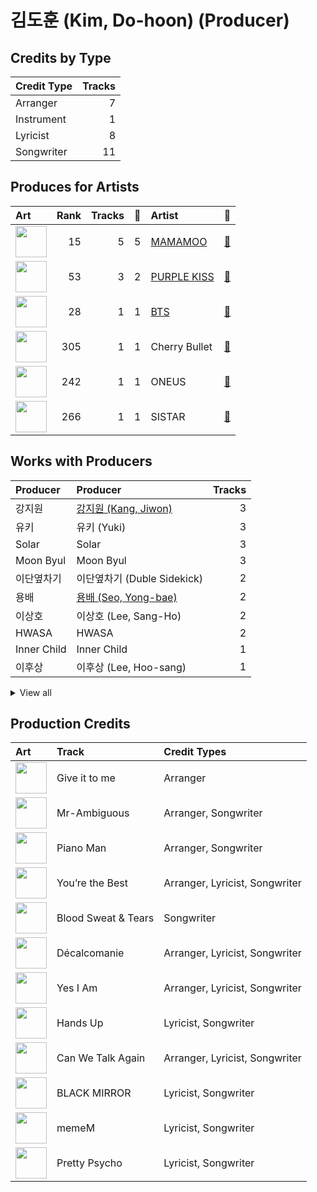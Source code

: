 # 김도훈 (Kim, Do-hoon) (Producer)

## Credits by Type

| Credit Type | Tracks |
|:---|---:|
| Arranger | 7 |
| Instrument | 1 |
| Lyricist | 8 |
| Songwriter | 11 |

## Produces for Artists

| Art | Rank | Tracks | 💚 | Artist | 🔗 |
|:---|---:|---:|---:|:---|:---|
| <img src="https://i.scdn.co/image/ab6761610000e5ebe12972169702affd7a4c48ec" alt="" width="50" /> | 15 | 5 | 5 | [MAMAMOO](../../artists/mamamoo/overview.md) | [🔗](https://open.spotify.com/artist/0XATRDCYuuGhk0oE7C0o5G) |
| <img src="https://i.scdn.co/image/ab6761610000e5eb0a49e2caa8d0ce8e26f60eed" alt="" width="50" /> | 53 | 3 | 2 | [PURPLE KISS](../../artists/purple_kiss/overview.md) | [🔗](https://open.spotify.com/artist/62T5PGHWJ9sxP2SJq20IHq) |
| <img src="https://i.scdn.co/image/ab6761610000e5ebd642648235ebf3460d2d1f6a" alt="" width="50" /> | 28 | 1 | 1 | [BTS](../../artists/bts/overview.md) | [🔗](https://open.spotify.com/artist/3Nrfpe0tUJi4K4DXYWgMUX) |
| <img src="https://i.scdn.co/image/ab6761610000e5eb7415221d0cb40f21f8e4c5f4" alt="" width="50" /> | 305 | 1 | 1 | Cherry Bullet | [🔗](https://open.spotify.com/artist/3IJCdgkBZbieocLZ4e94GZ) |
| <img src="https://i.scdn.co/image/ab6761610000e5eb8162ce227fb3f8159822aab0" alt="" width="50" /> | 242 | 1 | 1 | ONEUS | [🔗](https://open.spotify.com/artist/3CVYSpM7nfHFG5qCTW7Ht9) |
| <img src="https://i.scdn.co/image/ab67616d0000b2733be3a6a60408608f0d33e3bc" alt="" width="50" /> | 266 | 1 | 1 | SISTAR | [🔗](https://open.spotify.com/artist/2wTLheTmMcFCA4hdY8hZJP) |

## Works with Producers

| Producer | Producer | Tracks |
|:---|:---|---:|
| 강지원 | [강지원 (Kang, Jiwon)](../강지원_(kang,_jiwon)/overview.md) | 3 |
| 유키 | 유키 (Yuki) | 3 |
| Solar | Solar | 3 |
| Moon Byul | Moon Byul | 3 |
| 이단옆차기 | 이단옆차기 (Duble Sidekick) | 2 |
| 용배 | [용배 (Seo, Yong-bae)](../용배_(seo,_yong-bae)/overview.md) | 2 |
| 이상호 | 이상호 (Lee, Sang-Ho) | 2 |
| HWASA | HWASA | 2 |
| Inner Child | Inner Child | 1 |
| 이후상 | 이후상 (Lee, Hoo-sang) | 1 |


<details>
<summary>View all</summary>

| Producer | Producer | Tracks |
|:---|:---|---:|
| SUGA | [SUGA](../suga/overview.md) | 1 |
| j-hope | j-hope | 1 |
| Davve | Davve | 1 |
| 박우상 | 박우상 (Park, Woo-sang) | 1 |
| 방시혁 | [방시혁 (Bang, Si-Hyuk)](../방시혁_(bang,_si-hyuk)/overview.md) | 1 |
| Pdogg | [Pdogg](../pdogg/overview.md) | 1 |
| RM | [RM](../rm/overview.md) | 1 |
| 밍키 | 밍키 (Mingki) | 1 |
| Basick | Basick | 1 |
| 채인 | 채인 (Chaein) | 1 |
| 민연재 | 민연재 (Min, Yun-jae) | 1 |
| RAVN | RAVN | 1 |
| 김이나 | [김이나 (Kim, Eana)](../김이나_(kim,_eana)/overview.md) | 1 |
| 에스나 | 에스나 (Esna) | 1 |
| 지민 | 지민 (Jimin) | 1 |
| 한성호 | 한성호 (Han, Seong Ho) | 1 |
| 나고은 | 나고은 (Na, Go-eun) | 1 |

</details>


## Production Credits

| Art | Track | Credit Types |
|:---|:---|:---|
| <img src="https://i.scdn.co/image/ab67616d0000b27352d75b524e594fec397a2e88" alt="" width="50" /> | Give it to me | Arranger |
| <img src="https://i.scdn.co/image/ab67616d0000b27367f8236540d6f145e2f0baa1" alt="" width="50" /> | Mr-Ambiguous | Arranger, Songwriter |
| <img src="https://i.scdn.co/image/ab67616d0000b2737752724657197df65e7c82f9" alt="" width="50" /> | Piano Man | Arranger, Songwriter |
| <img src="https://i.scdn.co/image/ab67616d0000b27338fc902e1d368df7fc0d77a3" alt="" width="50" /> | You’re the Best | Arranger, Lyricist, Songwriter |
| <img src="https://i.scdn.co/image/ab67616d0000b2738bd5d941f9ced8e7f9c60dd4" alt="" width="50" /> | Blood Sweat & Tears | Songwriter |
| <img src="https://i.scdn.co/image/ab67616d0000b273733b6abfa76a28b999feb572" alt="" width="50" /> | Décalcomanie | Arranger, Lyricist, Songwriter |
| <img src="https://i.scdn.co/image/ab67616d0000b2737709b0a8ba9059fc46fefcb2" alt="" width="50" /> | Yes I Am | Arranger, Lyricist, Songwriter |
| <img src="https://i.scdn.co/image/ab67616d0000b273bdf5051b85408bc0967122f9" alt="" width="50" /> | Hands Up | Lyricist, Songwriter |
| <img src="https://i.scdn.co/image/ab67616d0000b273548e75657d21c646111cfa1d" alt="" width="50" /> | Can We Talk Again | Arranger, Lyricist, Songwriter |
| <img src="https://i.scdn.co/image/ab67616d0000b27395e1a12145290ca7d783eb1d" alt="" width="50" /> | BLACK MIRROR | Lyricist, Songwriter |
| <img src="https://i.scdn.co/image/ab67616d0000b27346c28fd13126fd9428625411" alt="" width="50" /> | memeM | Lyricist, Songwriter |
| <img src="https://i.scdn.co/image/ab67616d0000b27346c28fd13126fd9428625411" alt="" width="50" /> | Pretty Psycho | Lyricist, Songwriter |